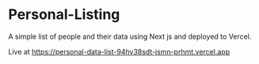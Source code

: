# Personal-Listing
A simple list of people and their data using Next js and deployed to Vercel.

Live at https://personal-data-list-94hv38sdt-jsmn-prhmt.vercel.app
